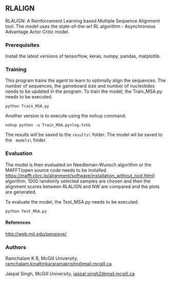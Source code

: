 ## RLALIGN
RLALIGN: A Reinforcement Learning based Multiple Sequence Alignment tool.
The model uses the state-of-the-art RL algorithm - Asynchronous Advantage Actor Critic model.

### Prerequisites
Install the latest versions of tensorflow, keras, numpy, pandas, matplotlib.

### Training 
This program trains the agent to learn to optimally align the sequences. The number of sequences, the gameboard size and number of nucleotides needs to be updated in the program.
To train the model, the Train_MSA.py needs to be executed. 

```
python Train_MSA.py
```
Another version is to execute using the nohup command.

```
nohup python -u Train_MSA.py>log.txt&
```
The results will be saved to the ```results\``` folder.
The model wil be saved to the ``` models\``` folder.

### Evaluation
The model is then evaluated on Needleman-Wunsch algorithm or the MAFFT(open source code needs to be installed. https://mafft.cbrc.jp/alignment/software/installation_without_root.html) algorithm.
1000 randomly selected samples are chosen and then the alignment scores between RLALIGN and NW are compared and the plots are generated.

To evaluate the model, the Test_MSA.py needs to be executed. 

```
python Test_MSA.py
```


#### References
http://web.mit.edu/pensieve/

### Authors
Ramchalam K R, McGill University, ramchalam.kinattinkararamakrishn@mail.mcgill.ca

Jaspal Singh, McGill University, jaspal.singh2@mail.mcgill.ca
